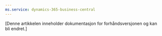 ```yaml
---
ms.service: dynamics-365-business-central
---
```

[Denne artikkelen inneholder dokumentasjon for forhåndsversjonen og kan bli endret.]